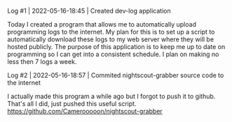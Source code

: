 Log #1 | 2022-05-16-18:45 | Created dev-log application

Today I created a program that allows me to automatically upload programming logs to the internet. My plan for this is to set up a script to automatically download these logs to my web server where they will be hosted publicly. The purpose of this application is to keep me up to date on programming so I can get into a consistent schedule. I plan on making no less then 7 logs a week.

Log #2 | 2022-05-16-18:57 | Commited nightscout-grabber source code to the internet

I actually made this program a while ago but I forgot to push it to github. That's all I did, just pushed this useful script.
https://github.com/Camerooooon/nightscout-grabber
